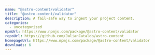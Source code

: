 ```yaml
---
name: "@astro-content/validator"
title: "@astro-content/validator"
description: A fail-safe way to ingest your project content.
categories:
  - uncategorized
npmUrl: https://www.npmjs.com/package/@astro-content/validator
repoUrl: https://github.com/JulianCataldo/astro-content
homepageUrl: https://www.npmjs.com/package/@astro-content/validator
downloads: 6
---
```

